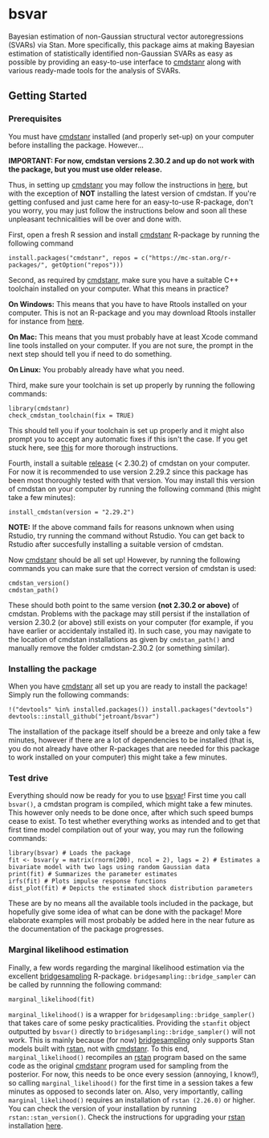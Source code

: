 # bsvar 

Bayesian estimation of non-Gaussian structural vector autoregressions (SVARs) via Stan. More specifically, this package aims at making Bayesian estimation of statistically identified non-Gaussian SVARs as easy as possible by providing an easy-to-use interface to [cmdstanr](https://mc-stan.org/cmdstanr/) along with various ready-made tools for the analysis of SVARs. 

## Getting Started

### Prerequisites 

You must have [cmdstanr](https://mc-stan.org/cmdstanr/) installed (and properly set-up) on your computer before installing the package. However...

**IMPORTANT: For now, cmdstan versions 2.30.2 and up do not work with the package, but you must use older release.** 

Thus, in setting up [cmdstanr](https://mc-stan.org/cmdstanr/) you may follow the instructions in [here](https://mc-stan.org/cmdstanr/articles/cmdstanr.html), but with the exception of **NOT** installing the latest version of cmdstan. If you're getting confused and just came here for an easy-to-use R-package, don't you worry, you may just follow the instructions below and soon all these unpleasant technicalities will be over and done with. 

First, open a fresh R session and install [cmdstanr](https://mc-stan.org/cmdstanr/) R-package by running the following command

```
install.packages("cmdstanr", repos = c("https://mc-stan.org/r-packages/", getOption("repos")))
```

Second, as required by [cmdstanr](https://mc-stan.org/cmdstanr/), make sure you have a suitable C++ toolchain installed on your computer. What this means in practice? 

**On Windows:** This means that you have to have Rtools installed on your computer. This is not an R-package and you may download Rtools installer for instance from [here](https://cran.r-project.org/bin/windows/Rtools/rtools42/rtools.html).

**On Mac:** This means that you must probably have at least Xcode command line tools installed on your computer. If you are not sure, the prompt in the next step should tell you if need to do something.

**On Linux:** You probably already have what you need.

Third, make sure your toolchain is set up properly by running the following commands:

```
library(cmdstanr)
check_cmdstan_toolchain(fix = TRUE)
```
This should tell you if your toolchain is set up properly and it might also prompt you to accept any automatic fixes if this isn't the case. If you get stuck here, see [this](https://mc-stan.org/cmdstanr/articles/cmdstanr.html) for more thorough instructions. 

Fourth, install a suitable [release](https://github.com/stan-dev/cmdstan/releases) (< 2.30.2) of cmdstan on your computer. For now it is recommended to use version 2.29.2 since this package has been most thoroughly tested with that version. You may install this version of cmdstan on your computer by running the following command (this might take a few minutes):

```
install_cmdstan(version = "2.29.2")
```

**NOTE:** If the above command fails for reasons unknown when using Rstudio, try running the command without Rstudio. You can get back to Rstudio after succesfully installing a suitable version of cmdstan.

Now [cmdstanr](https://mc-stan.org/cmdstanr/) should be all set up! However, by running the following commands you can make sure that the correct version of cmdstan is used: 

```
cmdstan_version()
cmdstan_path()
```

These should both point to the same version **(not 2.30.2 or above)** of cmdstan. Problems with the package may still persist if the installation of version 2.30.2 (or above) still exists on your computer (for example, if you have earlier or accidentaly installed it). In such case, you may navigate to the location of cmdstan installations as given by `cmdstan_path()` and manually remove the folder cmdstan-2.30.2 (or something similar). 

### Installing the package 

When you have [cmdstanr](https://mc-stan.org/cmdstanr/) all set up you are ready to install the package! Simply run the following commands: 

```
!("devtools" %in% installed.packages()) install.packages("devtools")
devtools::install_github("jetroant/bsvar")
```

The installation of the package itself should be a breeze and only take a few minutes, however if there are a lot of dependencies to be installed (that is, you do not already have other R-packages that are needed for this package to work installed on your computer) this might take a few minutes.

### Test drive 

Everything should now be ready for you to use [bsvar](https://github.com/jetroant/bsvar)! First time you call `bsvar()`, a cmdstan program is compiled, which might take a few minutes. This however only needs to be done once, after which such speed bumps cease to exist. To test whether everything works as intended and to get that first time model compilation out of your way, you may run the following commands: 

```
library(bsvar) # Loads the package
fit <- bsvar(y = matrix(rnorm(200), ncol = 2), lags = 2) # Estimates a bivariate model with two lags using random Gaussian data
print(fit) # Summarizes the parameter estimates
irfs(fit) # Plots impulse response functions
dist_plot(fit) # Depicts the estimated shock distribution parameters
```

These are by no means all the available tools included in the package, but hopefully give some idea of what can be done with the package! More elaborate examples will most probably be added here in the near future as the documentation of the package progresses. 

### Marginal likelihood estimation 

Finally, a few words regarding the marginal likelihood estimation via the excellent [bridgesampling](https://github.com/quentingronau/bridgesampling) R-package. `bridgesampling::bridge_sampler` can be called by runnning the following command: 

```
marginal_likelihood(fit)
```
`marginal_likelihood()` is a wrapper for `bridgesampling::bridge_sampler()` that takes care of some pesky practicalities. Providing the `stanfit` object outputted by `bsvar()` directly to `bridgesampling::bridge_sampler()` will not work. This is mainly because (for now) [bridgesampling](https://github.com/quentingronau/bridgesampling) only supports Stan models built with [rstan](https://mc-stan.org/users/interfaces/rstan), not with [cmdstanr](https://mc-stan.org/cmdstanr/). To this end, `marginal_likelihood()` recompiles an [rstan](https://mc-stan.org/users/interfaces/rstan) program based on the same code as the original [cmdstanr](https://mc-stan.org/cmdstanr/) program used for sampling from the posterior. For now, this needs to be once every session (annoying, I know!), so calling `marginal_likelihood()` for the first time in a session takes a few minutes as opposed to seconds later on. Also, very importantly, calling `marginal_likelihood()` requires an installation of `rstan (2.26.0)` or higher. You can check the version of your installation by running `rstan::stan_version()`. Check the instructions for upgrading your [rstan](https://mc-stan.org/users/interfaces/rstan) installation [here](https://github.com/stan-dev/rstan/wiki/RStan-Getting-Started).














